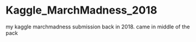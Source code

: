 # Kaggle_MarchMadness_2018

my kaggle marchmadness submission back in 2018. came in middle of the pack
